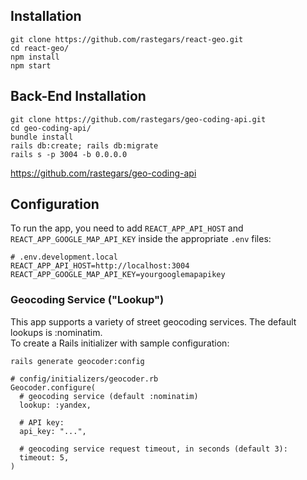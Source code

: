 ## Installation
```
git clone https://github.com/rastegars/react-geo.git
cd react-geo/
npm install
npm start
```

## Back-End Installation
```
git clone https://github.com/rastegars/geo-coding-api.git
cd geo-coding-api/
bundle install
rails db:create; rails db:migrate
rails s -p 3004 -b 0.0.0.0
```
https://github.com/rastegars/geo-coding-api

## Configuration
To run the app, you need to add `REACT_APP_API_HOST` and `REACT_APP_GOOGLE_MAP_API_KEY` inside the appropriate `.env` files:
```
# .env.development.local
REACT_APP_API_HOST=http://localhost:3004
REACT_APP_GOOGLE_MAP_API_KEY=yourgooglemapapikey
```

### Geocoding Service ("Lookup")
This app supports a variety of street geocoding services. The default lookups is :nominatim.  
To create a Rails initializer with sample configuration:
```
rails generate geocoder:config
```
```
# config/initializers/geocoder.rb
Geocoder.configure(
  # geocoding service (default :nominatim)
  lookup: :yandex,

  # API key:
  api_key: "...",

  # geocoding service request timeout, in seconds (default 3):
  timeout: 5,
)
```
